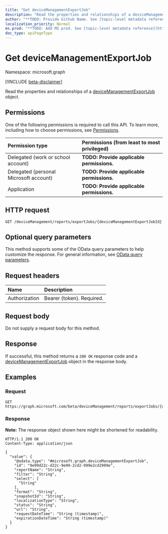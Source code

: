 ```yaml
---
title: "Get deviceManagementExportJob"
description: "Read the properties and relationships of a deviceManagementExportJob object."
author: "**TODO: Provide Github Name. See [topic-level metadata reference](https://msgo.azurewebsites.net/add/document/guidelines/metadata.html#topic-level-metadata)**"
localization_priority: Normal
ms.prod: "**TODO: Add MS prod. See [topic-level metadata reference](https://msgo.azurewebsites.net/add/document/guidelines/metadata.html#topic-level-metadata)**"
doc_type: apiPageType
---
```


# Get deviceManagementExportJob
Namespace: microsoft.graph

[!INCLUDE [beta-disclaimer](../../includes/beta-disclaimer.md)]

Read the properties and relationships of a [deviceManagementExportJob](../resources/intune-devicemanagementexportjob.md) object.

## Permissions
One of the following permissions is required to call this API. To learn more, including how to choose permissions, see [Permissions](/graph/permissions-reference).

|Permission type|Permissions (from least to most privileged)|
|:---|:---|
|Delegated (work or school account)|**TODO: Provide applicable permissions.**|
|Delegated (personal Microsoft account)|**TODO: Provide applicable permissions.**|
|Application|**TODO: Provide applicable permissions.**|

## HTTP request

<!-- {
  "blockType": "ignored"
}
-->
``` http
GET /deviceManagement/reports/exportJobs/{deviceManagementExportJobId}
```

## Optional query parameters
This method supports some of the OData query parameters to help customize the response. For general information, see [OData query parameters](/graph/query-parameters).

## Request headers
|Name|Description|
|:---|:---|
|Authorization|Bearer {token}. Required.|

## Request body
Do not supply a request body for this method.

## Response

If successful, this method returns a `200 OK` response code and a [deviceManagementExportJob](../resources/intune-devicemanagementexportjob.md) object in the response body.

## Examples

### Request
<!-- {
  "blockType": "request",
  "name": "get_devicemanagementexportjob"
}
-->
``` http
GET https://graph.microsoft.com/beta/deviceManagement/reports/exportJobs/{deviceManagementExportJobId}
```


### Response
**Note:** The response object shown here might be shortened for readability.
<!-- {
  "blockType": "response",
  "truncated": true,
  "@odata.type": "microsoft.graph.deviceManagementExportJob"
}
-->
``` http
HTTP/1.1 200 OK
Content-Type: application/json

{
  "value": {
    "@odata.type": "#microsoft.graph.deviceManagementExportJob",
    "id": "9e99d22c-d22c-9e99-2cd2-999e2cd2999e",
    "reportName": "String",
    "filter": "String",
    "select": [
      "String"
    ],
    "format": "String",
    "snapshotId": "String",
    "localizationType": "String",
    "status": "String",
    "url": "String",
    "requestDateTime": "String (timestamp)",
    "expirationDateTime": "String (timestamp)"
  }
}
```

